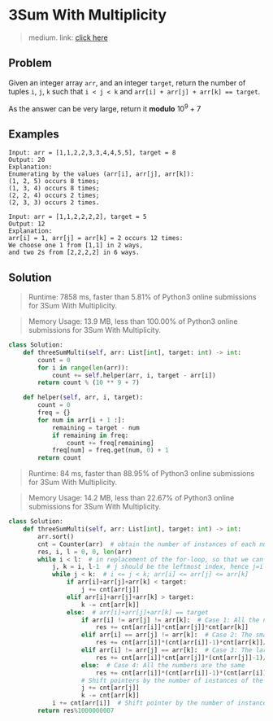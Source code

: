 # 3Sum With Multiplicity
> medium. link: [click here](https://leetcode.com/problems/3sum-with-multiplicity/)

## Problem
Given an integer array `arr`, and an integer `target`, return the number of tuples `i`, `j`, `k` such that `i < j < k` and `arr[i] + arr[j] + arr[k] == target`.

As the answer can be very large, return it **modulo** 10<sup>9</sup> + 7

## Examples
```
Input: arr = [1,1,2,2,3,3,4,4,5,5], target = 8
Output: 20
Explanation: 
Enumerating by the values (arr[i], arr[j], arr[k]):
(1, 2, 5) occurs 8 times;
(1, 3, 4) occurs 8 times;
(2, 2, 4) occurs 2 times;
(2, 3, 3) occurs 2 times.
```

```
Input: arr = [1,1,2,2,2,2], target = 5
Output: 12
Explanation: 
arr[i] = 1, arr[j] = arr[k] = 2 occurs 12 times:
We choose one 1 from [1,1] in 2 ways,
and two 2s from [2,2,2,2] in 6 ways.
```

## Solution
>Runtime: 7858 ms, faster than 5.81% of Python3 online submissions for 3Sum With Multiplicity.

>Memory Usage: 13.9 MB, less than 100.00% of Python3 online submissions for 3Sum With Multiplicity.
``` python
class Solution:
    def threeSumMulti(self, arr: List[int], target: int) -> int:
        count = 0
        for i in range(len(arr)):
            count += self.helper(arr, i, target - arr[i])
        return count % (10 ** 9 + 7)

    def helper(self, arr, i, target):
        count = 0
        freq = {}
        for num in arr[i + 1 :]:
            remaining = target - num
            if remaining in freq:
                count += freq[remaining]
            freq[num] = freq.get(num, 0) + 1
        return count
```

> Runtime: 84 ms, faster than 88.95% of Python3 online submissions for 3Sum With Multiplicity.

> Memory Usage: 14.2 MB, less than 22.67% of Python3 online submissions for 3Sum With Multiplicity.

``` python
class Solution:
    def threeSumMulti(self, arr: List[int], target: int) -> int:
        arr.sort()
        cnt = Counter(arr)  # obtain the number of instances of each number
        res, i, l = 0, 0, len(arr)
        while i < l:  # in replacement of the for-loop, so that we can increment i by more than 1
            j, k = i, l-1  # j should be the leftmost index, hence j=i instead of j=i+1
            while j < k:  # i <= j < k; arr[i] <= arr[j] <= arr[k]
                if arr[i]+arr[j]+arr[k] < target:
                    j += cnt[arr[j]]
                elif arr[i]+arr[j]+arr[k] > target:
                    k -= cnt[arr[k]]
                else:  # arr[i]+arr[j]+arr[k] == target
                    if arr[i] != arr[j] != arr[k]:  # Case 1: All the numbers are different
                        res += cnt[arr[i]]*cnt[arr[j]]*cnt[arr[k]]
                    elif arr[i] == arr[j] != arr[k]:  # Case 2: The smaller two numbers are the same
                        res += cnt[arr[i]]*(cnt[arr[i]]-1)*cnt[arr[k]]//2  # math.comb(cnt[arr[i]], 2)*cnt[arr[k]]
                    elif arr[i] != arr[j] == arr[k]:  # Case 3: The larger two numbers are the same
                        res += cnt[arr[i]]*cnt[arr[j]]*(cnt[arr[j]]-1)//2  # math.comb(cnt[arr[j]], 2)*cnt[arr[i]]
                    else:  # Case 4: All the numbers are the same
                        res += cnt[arr[i]]*(cnt[arr[i]]-1)*(cnt[arr[i]]-2)//6  # math.comb(cnt[arr[i]], 3)
					# Shift pointers by the number of instances of the number
                    j += cnt[arr[j]]
                    k -= cnt[arr[k]]
            i += cnt[arr[i]]  # Shift pointer by the number of instances of the number
        return res%1000000007
```